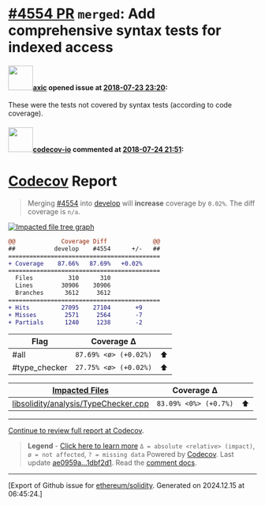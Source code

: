 # [\#4554 PR](https://github.com/ethereum/solidity/pull/4554) `merged`: Add comprehensive syntax tests for indexed access

#### <img src="https://avatars.githubusercontent.com/u/20340?v=4" width="50">[axic](https://github.com/axic) opened issue at [2018-07-23 23:20](https://github.com/ethereum/solidity/pull/4554):

These were the tests not covered by syntax tests (according to code coverage).

#### <img src="https://avatars.githubusercontent.com/u/8655789?u=4694f03b321aa2287d9fe05155adcddb23272e81&v=4" width="50">[codecov-io](https://github.com/codecov-io) commented at [2018-07-24 21:51](https://github.com/ethereum/solidity/pull/4554#issuecomment-407563873):

# [Codecov](https://codecov.io/gh/ethereum/solidity/pull/4554?src=pr&el=h1) Report
> Merging [#4554](https://codecov.io/gh/ethereum/solidity/pull/4554?src=pr&el=desc) into [develop](https://codecov.io/gh/ethereum/solidity/commit/ae0959ae125ac2ae7084041a87c0736a8e7df6c6?src=pr&el=desc) will **increase** coverage by `0.02%`.
> The diff coverage is `n/a`.

[![Impacted file tree graph](https://codecov.io/gh/ethereum/solidity/pull/4554/graphs/tree.svg?src=pr&token=87PGzVEwU0&width=650&height=150)](https://codecov.io/gh/ethereum/solidity/pull/4554?src=pr&el=tree)

```diff
@@             Coverage Diff             @@
##           develop    #4554      +/-   ##
===========================================
+ Coverage    87.66%   87.69%   +0.02%     
===========================================
  Files          310      310              
  Lines        30906    30906              
  Branches      3612     3612              
===========================================
+ Hits         27095    27104       +9     
+ Misses        2571     2564       -7     
+ Partials      1240     1238       -2
```

| Flag | Coverage Δ | |
|---|---|---|
| #all | `87.69% <ø> (+0.02%)` | :arrow_up: |
| #type_checker | `27.75% <ø> (+0.02%)` | :arrow_up: |

| [Impacted Files](https://codecov.io/gh/ethereum/solidity/pull/4554?src=pr&el=tree) | Coverage Δ | |
|---|---|---|
| [libsolidity/analysis/TypeChecker.cpp](https://codecov.io/gh/ethereum/solidity/pull/4554/diff?src=pr&el=tree#diff-bGlic29saWRpdHkvYW5hbHlzaXMvVHlwZUNoZWNrZXIuY3Bw) | `83.09% <0%> (+0.7%)` | :arrow_up: |

------

[Continue to review full report at Codecov](https://codecov.io/gh/ethereum/solidity/pull/4554?src=pr&el=continue).
> **Legend** - [Click here to learn more](https://docs.codecov.io/docs/codecov-delta)
> `Δ = absolute <relative> (impact)`, `ø = not affected`, `? = missing data`
> Powered by [Codecov](https://codecov.io/gh/ethereum/solidity/pull/4554?src=pr&el=footer). Last update [ae0959a...1dbf2d1](https://codecov.io/gh/ethereum/solidity/pull/4554?src=pr&el=lastupdated). Read the [comment docs](https://docs.codecov.io/docs/pull-request-comments).


-------------------------------------------------------------------------------



[Export of Github issue for [ethereum/solidity](https://github.com/ethereum/solidity). Generated on 2024.12.15 at 06:45:24.]
